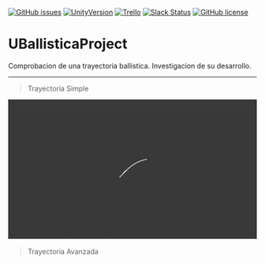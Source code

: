 [![GitHub issues](https://img.shields.io/github/issues/MoonAntonio/UBallisticaProject.svg)](https://github.com/MoonAntonio/UBallisticaProject/issues)
[![UnityVersion](https://img.shields.io/badge/Unity-5.5.2p4-orange.svg)](https://unity3d.com/es)
[![Trello](https://img.shields.io/badge/Trello-OFF-red.svg)](https://github.com/MoonAntonio/UBallisticaProject)
[![Slack Status](https://moonantonio.herokuapp.com/badge.svg)](https://moonantonio.herokuapp.com/)
[![GitHub license](https://img.shields.io/badge/license-Apache%202-blue.svg)](https://raw.githubusercontent.com/MoonAntonio/UBallisticaProject/master/LICENSE)

# UBallisticaProject
Comprobacion de una trayectoria ballistica. Investigacion de su desarrollo.

---
> Trayectoria Simple
<p align="center"><img src="https://github.com/MoonAntonio/UBallisticaProject/blob/master/Res/prevSimple.gif?raw=true"></p>

> Trayectoria Avanzada
